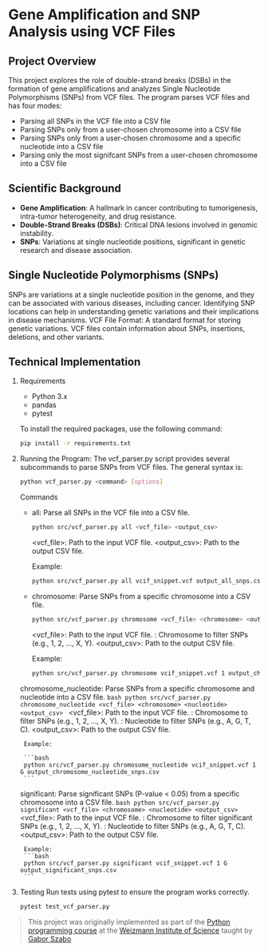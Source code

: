 # Gene Amplification and SNP Analysis using VCF Files

## Project Overview
This project explores the role of double-strand breaks (DSBs) in the formation of gene amplifications and analyzes Single Nucleotide Polymorphisms (SNPs) from VCF files. The program parses VCF files and has four modes:
- Parsing all SNPs in the VCF file into a CSV file
- Parsing SNPs only from a user-chosen chromosome into a CSV file
- Parsing SNPs only from a user-chosen chromosome and a specific nucleotide into a CSV file
- Parsing only the most signifcant SNPs from a user-chosen chromosome into a CSV file

## Scientific Background
- **Gene Amplification**: A hallmark in cancer contributing to tumorigenesis, intra-tumor heterogeneity, and drug resistance.
- **Double-Strand Breaks (DSBs)**: Critical DNA lesions involved in genomic instability.
- **SNPs**: Variations at single nucleotide positions, significant in genetic research and disease association.

## Single Nucleotide Polymorphisms (SNPs)
SNPs are variations at a single nucleotide position in the genome, and they can be associated with various diseases, including cancer. Identifying SNP locations can help in understanding genetic variations and their implications in disease mechanisms.
VCF File Format: A standard format for storing genetic variations. VCF files contain information about SNPs, insertions, deletions, and other variants.


## Technical Implementation

1. Requirements

    - Python 3.x
    - pandas
    - pytest

    To install the required packages, use the following command:

    ```bash
    pip install -r requirements.txt
    ```

2. Running the Program:
    The vcf_parser.py script provides several subcommands to parse SNPs from VCF files. The general syntax is:

    ```bash
    python vcf_parser.py <command> [options]
    ```
    Commands
    - all: Parse all SNPs in the VCF file into a CSV file.

        ```bash
        python src/vcf_parser.py all <vcf_file> <output_csv>
        ```

        <vcf_file>: Path to the input VCF file.
        <output_csv>: Path to the output CSV file.

        Example:
        ```bash
        python src/vcf_parser.py all vcif_snippet.vcf output_all_snps.csv
        ```
    - chromosome: Parse SNPs from a specific chromosome into a CSV file.
         ```bash
        python src/vcf_parser.py chromosome <vcf_file> <chromosome> <output_csv>
        ```
        <vcf_file>: Path to the input VCF file.
        <chromosome>: Chromosome to filter SNPs (e.g., 1, 2, ..., X, Y).
        <output_csv>: Path to the output CSV file.

        Example:
        ```bash
        python src/vcf_parser.py chromosome vcif_snippet.vcf 1 output_chromosome_snps.csv
        ```

    chromosome_nucleotide: Parse SNPs from a specific chromosome and nucleotide into a CSV file.
        ```bash
        python src/vcf_parser.py chromosome_nucleotide <vcf_file> <chromosome> <nucleotide> <output_csv>
        ```
        <vcf_file>: Path to the input VCF file.
        <chromosome>: Chromosome to filter SNPs (e.g., 1, 2, ..., X, Y).
        <nucleotide>: Nucleotide to filter SNPs (e.g., A, G, T, C).
        <output_csv>: Path to the output CSV file.
        
        Example:

        ```bash
        python src/vcf_parser.py chromosome_nucleotide vcif_snippet.vcf 1 G output_chromosome_nucleotide_snps.csv
        ```
    significant: Parse significant SNPs (P-value < 0.05) from a specific chromosome into a CSV file.
        ```bash
        python src/vcf_parser.py significant <vcf_file> <chromosome> <nucleotide> <output_csv>
        ```
        <vcf_file>: Path to the input VCF file.
        <chromosome>: Chromosome to filter significant SNPs (e.g., 1, 2, ..., X, Y).
        <nucleotide>: Nucleotide to filter SNPs (e.g., A, G, T, C).
        <output_csv>: Path to the output CSV file.

        Example:
        ```bash
        python src/vcf_parser.py significant vcif_snippet.vcf 1 G output_significant_snps.csv
        ```

3. Testing
 Run tests using pytest to ensure the program works correctly.

    ```bash
    pytest test_vcf_parser.py
    ```

> This project was originally implemented as part of the [Python programming course](https://github.com/szabgab/wis-python-course-2024-04)
> at the [Weizmann Institute of Science](https://www.weizmann.ac.il/) taught by [Gabor Szabo](https://szabgab.com/)
